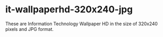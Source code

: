 # it-wallpaperhd-320x240-jpg
These are Information Technology Wallpaper HD in the size of 320x240 pixels and JPG format.
